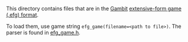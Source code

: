 This directory contains files that are in the
[Gambit](http://www.gambit-project.org/)
[extensive-form game (.efg) format](http://www.gambit-project.org/gambit14/formats.html).

To load them, use game string `efg_game(filename=<path to file>)`.
The parser is found in [efg_game.h](https://github.com/deepmind/open_spiel/blob/master/open_spiel/games/efg_game.h).
